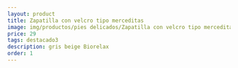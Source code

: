 ```yaml
---
layout: product
title: Zapatilla con velcro tipo merceditas 
image: img/productos/pies delicados/Zapatilla con velcro tipo merceditas =29=destacado3=gris beige Biorelax.webp
price: 29
tags: destacado3
description: gris beige Biorelax
order: 1
---
```

